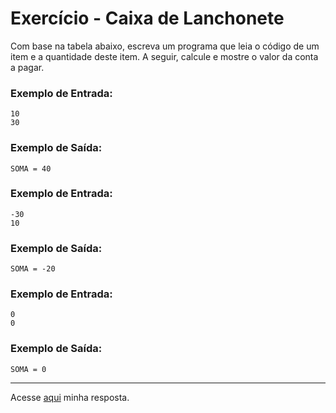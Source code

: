 # Exercício - Caixa de Lanchonete

Com base na tabela abaixo, escreva um programa que leia o código de um item e a quantidade deste item. A seguir, calcule e mostre o valor da conta a pagar.



### Exemplo de Entrada:

```
10
30
```

### Exemplo de Saída:

```
SOMA = 40
```

### Exemplo de Entrada:

```
-30
10
```

### Exemplo de Saída:

```
SOMA = -20
```

### Exemplo de Entrada:

```
0
0
```

### Exemplo de Saída:

```
SOMA = 0
```

---

Acesse [aqui](https://github.com/JonathanBarr0s/Udemy-Java/blob/main/Se%C3%A7%C3%A3o%2004%20-%20Estrutura%20Sequencial/02.%20Somando%20N%C3%BAmeros/SomandoNumeros/src/Main.java) minha resposta.
